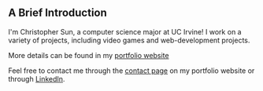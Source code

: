 ## A Brief Introduction

I'm Christopher Sun, a computer science major at UC Irvine! I work on a variety of projects, including video games and web-development projects.  

More details can be found in my <a href="https://choollol.github.io/portfolio-website/" target="_blank">portfolio website<a/>

<!--[portfolio website!](https://choollol.github.io/portfolio-website/)-->  

Feel free to contact me through the [contact page](https://choollol.github.io/portfolio-website/#/contact) on my portfolio website or through [LinkedIn](https://www.linkedin.com/in/christopher-sun1/).
